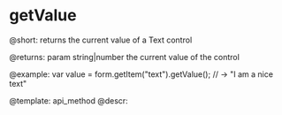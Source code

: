 getValue
=============

@short: returns the current value of a Text control



@returns:
param   string|number     the current value of the control

@example:
var value = form.getItem("text").getValue();
// -> "I am a nice text"


@template: api_method
@descr:


